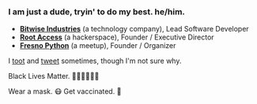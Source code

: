 ### I am just a dude, tryin' to do my best. he/him.

- **[Bitwise Industries](http://bitwiseindustries.com)** (a technology company), Lead Software Developer
- **[Root Access](http://rootaccess.org)** (a hackerspace), Founder / Executive Director
- **[Fresno Python](http://fresnopython.com/)** (a meetup), Founder / Organizer

I <a rel="me" href="https://social.rootaccess.org/@dmpayton">toot</a> and [tweet](https://twitter.com/dmpayton) sometimes, though I'm not sure why.

Black Lives Matter. ✊🏽✊🏾✊🏿

Wear a mask. 😷 Get vaccinated. 💉
